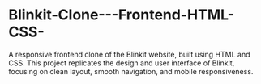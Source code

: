# Blinkit-Clone---Frontend-HTML-CSS-

A responsive frontend clone of the Blinkit website, built using HTML and CSS. This project replicates the design and user interface of Blinkit, focusing on clean layout, smooth navigation, and mobile responsiveness.
